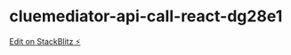 # cluemediator-api-call-react-dg28e1

[Edit on StackBlitz ⚡️](https://stackblitz.com/edit/cluemediator-api-call-react-dg28e1)